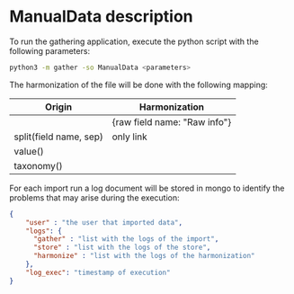 # ManualData description

To run the gathering application, execute the python script with the following parameters:

```bash
python3 -m gather -so ManualData <parameters>
```

The harmonization of the file will be done with the following mapping:

| Origin                  | Harmonization                               |
|-------------------------|---------------------------------------------|
| <field name>            | <field name> {raw field name: "Raw info"}   | 
| split(field name, sep)  | only link                                   | 
| value(<static raw>)     | <field name>                                |
| taxonomy(<field name>)  | <field name>                                |

For each import run a log document will be stored in mongo to identify the problems that may arise during the execution:

```json
{
    "user" : "the user that imported data",
    "logs": {
      "gather" : "list with the logs of the import",
      "store" : "list with the logs of the store",
      "harmonize" : "list with the logs of the harmonization"
    },
    "log_exec": "timestamp of execution"
}
```

